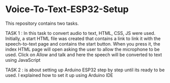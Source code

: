 # Voice-To-Text-ESP32-Setup
This repository contains two tasks.

TASK 1 : In this task to convert audio to text, HTML, CSS, JS were used. Initially, a start HTML file was created that contains a link to link it with the speech-to-text page and contains the start button. When you press it, the index HTML page will open asking the user to allow the microphone to be used. Click on Allow and talk and here the speech will be converted to text using JavaScript

TASK 2 : is about setting up Arduino ESP32 step by step until its ready to be used. I explained how to set it up using Arduino IDE 
